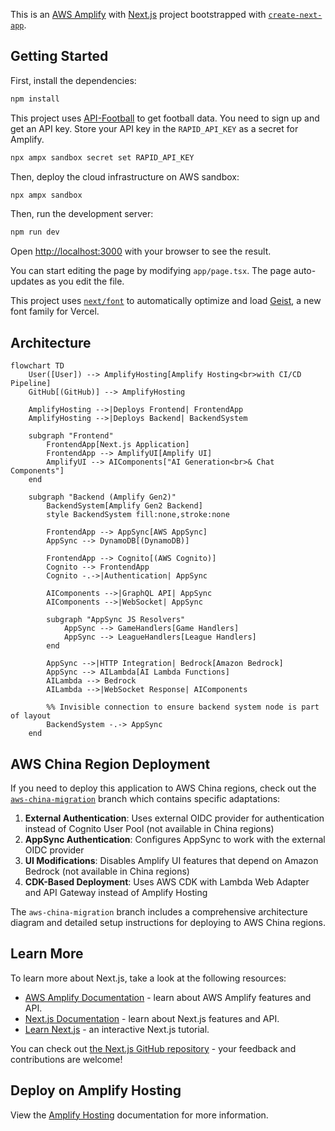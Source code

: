 This is an [AWS Amplify](https://aws.amazon.com/amplify/) with [Next.js](https://nextjs.org) project bootstrapped with [`create-next-app`](https://nextjs.org/docs/app/api-reference/cli/create-next-app).

## Getting Started

First, install the dependencies:

```bash
npm install
```

This project uses [API-Football](https://rapidapi.com/api-sports/api/api-football) to get football data. You need to sign up and get an API key. Store your API key in the `RAPID_API_KEY` as a secret for Amplify.

```bash
npx ampx sandbox secret set RAPID_API_KEY
```

Then, deploy the cloud infrastructure on AWS sandbox:

```bash
npx ampx sandbox
```

Then, run the development server:

```bash
npm run dev
```

Open [http://localhost:3000](http://localhost:3000) with your browser to see the result.

You can start editing the page by modifying `app/page.tsx`. The page auto-updates as you edit the file.

This project uses [`next/font`](https://nextjs.org/docs/app/building-your-application/optimizing/fonts) to automatically optimize and load [Geist](https://vercel.com/font), a new font family for Vercel.

## Architecture

```mermaid
flowchart TD
    User([User]) --> AmplifyHosting[Amplify Hosting<br>with CI/CD Pipeline]
    GitHub[(GitHub)] --> AmplifyHosting
    
    AmplifyHosting -->|Deploys Frontend| FrontendApp
    AmplifyHosting -->|Deploys Backend| BackendSystem
    
    subgraph "Frontend"
        FrontendApp[Next.js Application]
        FrontendApp --> AmplifyUI[Amplify UI]
        AmplifyUI --> AIComponents["AI Generation<br>& Chat Components"]
    end
    
    subgraph "Backend (Amplify Gen2)"
        BackendSystem[Amplify Gen2 Backend]
        style BackendSystem fill:none,stroke:none
        
        FrontendApp --> AppSync[AWS AppSync]
        AppSync --> DynamoDB[(DynamoDB)]
        
        FrontendApp --> Cognito[(AWS Cognito)]
        Cognito --> FrontendApp
        Cognito -.->|Authentication| AppSync
        
        AIComponents -->|GraphQL API| AppSync
        AIComponents -->|WebSocket| AppSync
        
        subgraph "AppSync JS Resolvers"
            AppSync --> GameHandlers[Game Handlers]
            AppSync --> LeagueHandlers[League Handlers]
        end
        
        AppSync -->|HTTP Integration| Bedrock[Amazon Bedrock]
        AppSync --> AILambda[AI Lambda Functions]
        AILambda --> Bedrock
        AILambda -->|WebSocket Response| AIComponents
        
        %% Invisible connection to ensure backend system node is part of layout
        BackendSystem -.-> AppSync
    end
```

## AWS China Region Deployment

If you need to deploy this application to AWS China regions, check out the [`aws-china-migration`](https://github.com/zxkane/game-match-playground/tree/aws-china-migration) branch which contains specific adaptations:

1. **External Authentication**: Uses external OIDC provider for authentication instead of Cognito User Pool (not available in China regions)
2. **AppSync Authentication**: Configures AppSync to work with the external OIDC provider
3. **UI Modifications**: Disables Amplify UI features that depend on Amazon Bedrock (not available in China regions)
4. **CDK-Based Deployment**: Uses AWS CDK with Lambda Web Adapter and API Gateway instead of Amplify Hosting

The `aws-china-migration` branch includes a comprehensive architecture diagram and detailed setup instructions for deploying to AWS China regions.

## Learn More

To learn more about Next.js, take a look at the following resources:

- [AWS Amplify Documentation](https://docs.aws.amazon.com/amplify/latest/userguide/what-is-amplify.html) - learn about AWS Amplify features and API.
- [Next.js Documentation](https://nextjs.org/docs) - learn about Next.js features and API.
- [Learn Next.js](https://nextjs.org/learn) - an interactive Next.js tutorial.

You can check out [the Next.js GitHub repository](https://github.com/vercel/next.js) - your feedback and contributions are welcome!

## Deploy on Amplify Hosting

View the [Amplify Hosting](https://docs.aws.amazon.com/amplify/latest/userguide/getting-started.html) documentation for more information.
